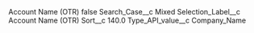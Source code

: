 <?xml version="1.0" encoding="UTF-8"?>
<CustomMetadata xmlns="http://soap.sforce.com/2006/04/metadata" xmlns:xsi="http://www.w3.org/2001/XMLSchema-instance" xmlns:xsd="http://www.w3.org/2001/XMLSchema">
    <label>Account Name (OTR)</label>
    <protected>false</protected>
    <values>
        <field>Search_Case__c</field>
        <value xsi:type="xsd:string">Mixed</value>
    </values>
    <values>
        <field>Selection_Label__c</field>
        <value xsi:type="xsd:string">Account Name (OTR)</value>
    </values>
    <values>
        <field>Sort__c</field>
        <value xsi:type="xsd:double">140.0</value>
    </values>
    <values>
        <field>Type_API_value__c</field>
        <value xsi:type="xsd:string">Company_Name</value>
    </values>
</CustomMetadata>
